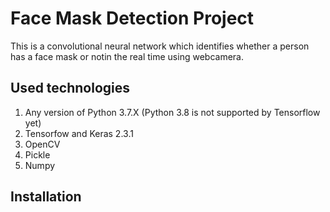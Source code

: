 # Face Mask Detection Project

This is a convolutional neural network which identifies whether a person has a face mask or notin the real time using webcamera.

## Used technologies

1. Any version of Python 3.7.X (Python 3.8 is not supported by Tensorflow yet)
2. Tensorfow and Keras 2.3.1
3. OpenCV
4. Pickle
5. Numpy

## Installation 




